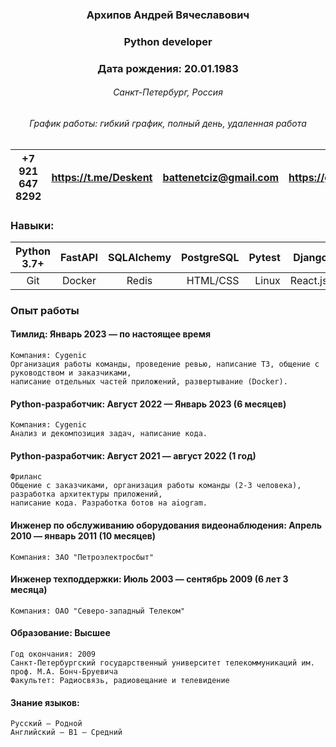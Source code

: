 ### <center> Архипов Андрей Вячеславович
### <center> Python developer</center>
### <center> Дата рождения: 20.01.1983</center>
###### <center>Санкт-Петербург, Россия</center>
###### <center>График работы: гибкий график, полный день, удаленная работа</center>

|                              <center>+7 921 647 8292 | <center><https://t.me/Deskent> | <center>[battenetciz@gmail.com](battenetciz@gmail.com) | <center><https://github.com/Deskent> |
|-----------------------------------------------------:|-----------------------------------------:|----------------------------------:|------------------------------------------------------------------|

### Навыки:
|                                          Python 3.7+ | FastAPI  | SQLAlchemy | PostgreSQL |  Pytest |  Django | Flask |
|                                        ------------- |:--------:|-----------:|-----------:|--------:|--------:|------:|
|                                          <center>Git | Docker   |    <center>Redis   | HTML/CSS   | Linux   | React.js | RTK |
### Опыт работы
#### Тимлид: Январь 2023 — по настоящее время
    Компания: Cygenic
    Организация работы команды, проведение ревью, написание ТЗ, общение с руководством и заказчиками, 
    написание отдельных частей приложений, развертывание (Docker).
#### Python-разработчик: Август 2022 — Январь 2023 (6 месяцев)
    Компания: Cygenic
    Анализ и декомпозиция задач, написание кода.
#### Python-разработчик: Август 2021 — август 2022 (1 год)
    Фриланс
    Общение с заказчиками, организация работы команды (2-3 человека), разработка архитектуры приложений,
    написание кода. Разработка ботов на aiogram.
#### Инженер по обслуживанию оборудования видеонаблюдения: Апрель 2010 — январь 2011 (10 месяцев)
    Компания: ЗАО "Петроэлектросбыт"
#### Инженер техподдержки: Июль 2003 — сентябрь 2009 (6 лет 3 месяца)
    Компания: ОАО "Северо-западный Телеком"
####  Образование: Высшее
    Год окончания: 2009
    Санкт-Петербургский государственный университет телекоммуникаций им. проф. М.А. Бонч-Бруевича
    Факультет: Радиосвязь, радиовещание и телевидение
#### Знание языков:
    Русский — Родной
    Английский — B1 — Средний
